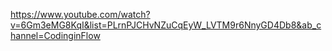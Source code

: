 https://www.youtube.com/watch?v=6Gm3eMG8KqI&list=PLrnPJCHvNZuCqEyW_LVTM9r6NnyGD4Db8&ab_channel=CodinginFlow
